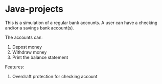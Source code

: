 # Java-projects
This is a simulation of a regular bank accounts. A user can have a checking and/or a savings bank account(s). 

The accounts can:
1. Depost money
2. Withdraw money
3. Print the balance statement 

Features:
1. Overdraft protection for checking account
